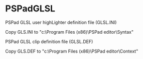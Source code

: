 # PSPadGLSL

PSPad GLSL user highLighter definition file (GLSL.INI)

Copy GLS.INI to "c:\Program Files (x86)\PSPad editor\Syntax\"

PSPad GLSL clip definition file (GLSL.DEF)

Copy GLS.DEF to "c:\Program Files (x86)\PSPad editor\Context\"
